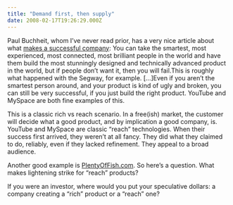 ```yaml
---
title: "Demand first, then supply"
date: 2008-02-17T19:26:29.000Z
---
```


Paul Buchheit, whom I’ve never read prior, has a very nice article about what [makes a successful company](http://paulbuchheit.blogspot.com/2008/02/most-import-thing-to-understand-about.html):
You can take the smartest, most experienced, most connected, most brilliant people in the world and have them build the most stunningly designed and technically advanced product in the world, but if people don’t want it, then you will fail.This is roughly what happened with the Segway, for example. […]Even if you aren’t the smartest person around, and your product is kind of ugly and broken, you can still be very successful, if you just build the right product. YouTube and MySpace are both fine examples of this.

This is a classic rich vs reach scenario. In a free(ish) market, the customer will decide what a good product, and by implication a good company, is. YouTube and MySpace are classic “reach” technologies. When their success first arrived, they weren’t at all fancy. They did what they claimed to do, reliably, even if they lacked refinement. They appeal to a broad audience.

Another good example is [PlentyOfFish.com](http://www.nytimes.com/2008/01/13/business/13digi.html?_r=2&amp;ex=1357880400&amp;en=9a69f05cdc551c11&amp;ei=5088&amp;partner=rssnyt&amp;emc=rss&amp;oref=slogin&amp;oref=slogin). So here’s a question. What makes lightening strike for “reach” products?

If you were an investor, where would you put your speculative dollars: a company creating a “rich” product or a “reach” one?
